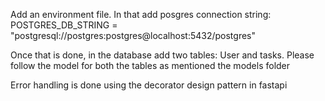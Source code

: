 Add an environment file. In that add posgres connection string:
POSTGRES_DB_STRING = "postgresql://postgres:postgres@localhost:5432/postgres"

Once that is done, in the database add two tables: User and tasks.
Please follow the model for both the tables as mentioned the models folder

Error handling is done using the decorator design pattern in fastapi
